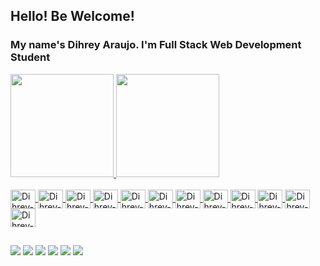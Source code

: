 ## Hello! Be Welcome!
### My name's Dihrey Araujo. I'm Full Stack Web Development Student


<div align="left">
  <a href="https://github.com/dihreyaraujo">
  <img height="165em" src="https://github-readme-stats.vercel.app/api?username=dihreyaraujo&show_icons=true&theme=discord_old_blurple&include_all_commits=true&count_private=true"/>
  <img height="165em" src="https://github-readme-stats.vercel.app/api/top-langs/?username=dihreyaraujo&layout=compact&langs_count=7&theme=discord_old_blurple"/>
</div>
  
  <div style="display: inline_block"><br>
  <img align="center" alt="Dihrey-GIT" height="30" width="40" src="https://cdn.jsdelivr.net/gh/devicons/devicon/icons/git/git-plain.svg">
  <img align="center" alt="Dihrey-GIT" height="30" width="40" src="https://cdn.jsdelivr.net/gh/devicons/devicon/icons/github/github-original.svg">
  <img align="center" alt="Dihrey-HTML" height="30" width="40" src="https://cdn.jsdelivr.net/gh/devicons/devicon/icons/html5/html5-plain.svg">
  <img align="center" alt="Dihrey-CSS" height="30" width="40" src="https://cdn.jsdelivr.net/gh/devicons/devicon/icons/css3/css3-plain.svg">
  <img align="center" alt="Dihrey-JS" height="30" width="40" src="https://cdn.jsdelivr.net/gh/devicons/devicon/icons/javascript/javascript-original.svg">
  <img align="center" alt="Dihrey-REACT" height="30" width="40" src="https://cdn.jsdelivr.net/gh/devicons/devicon/icons/react/react-original.svg">
  <img align="center" alt="Dihrey-JEST" height="30" width="40" src="https://cdn.jsdelivr.net/gh/devicons/devicon/icons/jest/jest-plain.svg">
  <img align="center" alt="Dihrey-REDUX" height="30" width="40" src="https://cdn.jsdelivr.net/gh/devicons/devicon/icons/redux/redux-original.svg">
  <img align="center" alt="Dihrey-REDUX" height="30" width="40" src="https://cdn.jsdelivr.net/gh/devicons/devicon/icons/docker/docker-original.svg">
  <img align="center" alt="Dihrey-REDUX" height="30" width="40" src="https://cdn.jsdelivr.net/gh/devicons/devicon/icons/mysql/mysql-original.svg">
  <img align="center" alt="Dihrey-REDUX" height="30" width="40" src="https://cdn.jsdelivr.net/gh/devicons/devicon/icons/nodejs/nodejs-original.svg">
  <img align="center" alt="Dihrey-REDUX" height="30" width="40" src="https://cdn.jsdelivr.net/gh/devicons/devicon/icons/sequelize/sequelize-original.svg">
</div>
  
##
  
  <div>
    <a href="https://dihreyaraujo.github.io/Portfolio-Web/" target="_blank"><img src="https://img.shields.io/badge/Portfolio Web-2C2D72?style=for-the-badge"></a>
    <a href="https://www.facebook.com/dihrey.henrique/" target="_blank"><img src="https://img.shields.io/badge/Facebook-1877F2?style=for-the-badge&logo=facebook&logoColor=white" target="_blank"></a>
    <a href="https://www.instagram.com/dihreyaraujo/" target="_blank"><img src="https://img.shields.io/badge/Instagram-E4405F?style=for-the-badge&logo=instagram&logoColor=white" target="_blank"></a>
    <a href="https://www.linkedin.com/in/dihrey-araujo-0b03a6218/" target="_blank"><img src="https://img.shields.io/badge/LinkedIn-0077B5?style=for-the-badge&logo=linkedin&logoColor=white" target="_blank"></a>
    <a href="https://twitter.com/Dihrey1" target="_blank"><img src="https://img.shields.io/badge/Twitter-1DA1F2?style=for-the-badge&logo=twitter&logoColor=white" target="_blank"></a>
    <a href="mailto:dihreyh@gmail.com" target="_blank"><img src="https://img.shields.io/badge/Gmail-D14836?style=for-the-badge&logo=gmail&logoColor=white" target="_blank"></a>
  </div>


